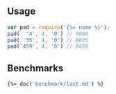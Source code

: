 ## Usage

```js
var pad = require('{%= name %}');
pad(  '4', 4, '0') // 0004
pad( '35', 4, '0') // 0035
pad('459', 4, '0') // 0459
```

## Benchmarks

```sh
{%= doc('benchmark/last.md') %}
```
